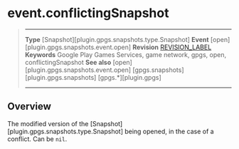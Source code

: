 # event.conflictingSnapshot

> --------------------- ------------------------------------------------------------------------------------------
> __Type__              [Snapshot][plugin.gpgs.snapshots.type.Snapshot]
> __Event__             [open][plugin.gpgs.snapshots.event.open]
> __Revision__          [REVISION_LABEL](REVISION_URL)
> __Keywords__          Google Play Games Services, game network, gpgs, open, conflictingSnapshot
> __See also__          [open][plugin.gpgs.snapshots.event.open]
>						[gpgs.snapshots][plugin.gpgs.snapshots]
>                       [gpgs.*][plugin.gpgs]
> --------------------- ------------------------------------------------------------------------------------------

## Overview

The modified version of the [Snapshot][plugin.gpgs.snapshots.type.Snapshot] being opened, in the case of a conflict. Can be `nil`.